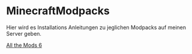 # MinecraftModpacks

Hier wird es Installations Anleitungen zu jeglichen Modpacks auf meinen Server geben.


[All the Mods 6](https://github.com/tamino202/MinecraftModpacks/blob/main/Modpacks/All%20the%20mods%206.md)
